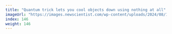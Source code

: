 ```yaml
---
title: "Quantum trick lets you cool objects down using nothing at all"
imageUrl: "https://images.newscientist.com/wp-content/uploads/2024/08/19160033/SEI_217598995.jpg?width=788"
index: 146
weight: 146
---
```

